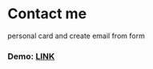 # Contact me

personal card and create email from form

### Demo: [LINK](https://contact-me-chi.vercel.app/)
